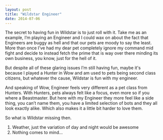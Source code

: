 ```yaml
---
layout: post
title: "Wildstar Engineer"
date: 2014-07-06
---
```


The secret to having fun in Wildstar is to just roll with it. Take me as an example, I’m playing an Engineer and I could wax on about the fact that Engineers are buggy as hell and that our pets are moody to say the least. More than once I’ve had my dear pet completely ignore my command mid fight and decide to instead fetch the prime that is way over there minding its own business, you know, just for the hell of it.

But despite all of these glaring issues I’m still having fun, maybe it's because I played a Hunter in Wow and am used to pets being second class citizens, but whatever the cause, Wildstar is fun with my engineer.

And speaking of Wow, Engineer feels very different as a pet class from Hunters. With Hunters, pets always felt like a focus, even more so if you where a Beastmaster. But here with my Engineer they more feel like a side thing, you can’t name them, you have a limited selection of bots and they all look exactly alike. Which also makes it a little bit harder to love them.

So what is Wildstar missing then.

1. Weather, just the variation of day and night would be awesome
2. Nothing comes to mind…
